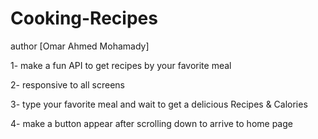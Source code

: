# Cooking-Recipes

author [Omar Ahmed Mohamady]

1- make a fun API to get recipes by your favorite meal

2- responsive to all screens

3- type your favorite meal and wait to get a delicious Recipes & Calories

4- make a button appear after scrolling down to arrive to home page
